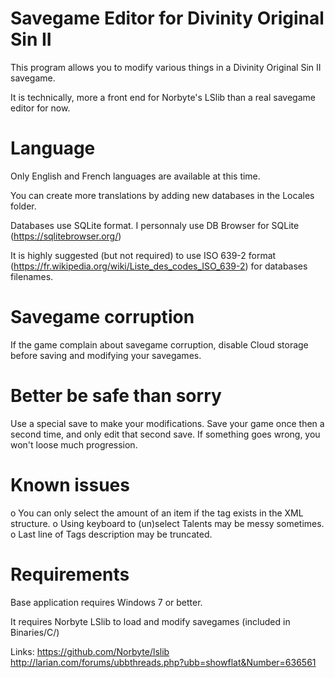 # Savegame Editor for Divinity Original Sin II

This program allows you to modify various things in a Divinity Original Sin II savegame.

It is technically, more a front end for Norbyte's LSlib than a real savegame editor for now.

# Language

Only English and French languages are available at this time.

You can create more translations by adding new databases in the Locales folder.

Databases use SQLite format. I personnaly use DB Browser for SQLite (https://sqlitebrowser.org/)

It is highly suggested (but not required) to use ISO 639-2 format (https://fr.wikipedia.org/wiki/Liste_des_codes_ISO_639-2) for databases filenames.

# Savegame corruption

If the game complain about savegame corruption, disable Cloud storage before saving and modifying your savegames.

# Better be safe than sorry

Use a special save to make your modifications. Save your game once then a second time, and only edit that second save. If something goes wrong, you won't loose much progression.

# Known issues

o You can only select the amount of an item if the <amount> tag exists in the XML structure.
o Using keyboard to (un)select Talents may be messy sometimes.
o Last line of Tags description may be truncated.

# Requirements

Base application requires Windows 7 or better.

It requires Norbyte LSlib to load and modify savegames (included in Binaries/C/)

Links:
https://github.com/Norbyte/lslib
http://larian.com/forums/ubbthreads.php?ubb=showflat&Number=636561
